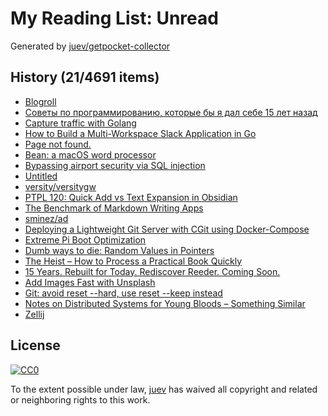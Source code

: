 # My Reading List: Unread

Generated by [juev/getpocket-collector](https://github.com/juev/getpocket-collector)

## History (21/4691 items)

- [Blogroll](https://www.mollywhite.net/blogroll)
- [Советы по программированию, которые бы я дал себе 15 лет назад](https://habr.com/ru/companies/ruvds/articles/839256/)
- [Capture traffic with Golang](https://aohorodnyk.com/post/2024-08-31-golang-traffic-capturer/)
- [How to Build a Multi-Workspace Slack Application in Go](https://www.blinkops.com/blog/how-to-build-a-multi-workspace-slack-application-in-go)
- [Page not found.](https://capacities.io//use-cases/inbox)
- [Bean: a macOS word processor](https://bean-osx.com/Bean.html)
- [Bypassing airport security via SQL injection](https://ian.sh/tsa)
- [Untitled](https://tuta.com/ru/blog/anonymous-email.html)
- [versity/versitygw](https://github.com/versity/versitygw)
- [PTPL 120: Quick Add vs Text Expansion in Obsidian](https://www.blog.plaintextpaperless.com/p/ptpl-120-quick-add-vs-text-expansion)
- [The Benchmark of Markdown Writing Apps](https://ia.net/writer)
- [sminez/ad](https://github.com/sminez/ad)
- [Deploying a Lightweight Git Server with CGit using Docker-Compose](https://brandonrozek.com/blog/lightweight-gitc-docker-compose/)
- [Extreme Pi Boot Optimization](https://kittenlabs.de/blog/2024/09/01/extreme-pi-boot-optimization/)
- [Dumb ways to die: Random Values in Pointers](https://philpearl.github.io/post/dumb_ways_to_die_random_pointers/)
- [The Heist – How to Process a Practical Book Quickly](https://zettelkasten.de/posts/how-to-process-practical-book-quickly/)
- [15 Years. Rebuilt for Today. Rediscover Reeder. Coming Soon.](https://reeder.app/)
- [Add Images Fast with Unsplash](https://ia.net/topics/add-images-fast-with-unsplash)
- [Git: avoid reset --hard, use reset --keep instead](https://adamj.eu/tech/2024/09/02/git-avoid-reset-hard-use-keep/)
- [Notes on Distributed Systems for Young Bloods – Something Similar](https://www.somethingsimilar.com/2013/01/14/notes-on-distributed-systems-for-young-bloods/)
- [Zellij](https://zellij.dev/)

## License

[![CC0](https://mirrors.creativecommons.org/presskit/buttons/88x31/svg/cc-zero.svg)](https://creativecommons.org/publicdomain/zero/1.0/)

To the extent possible under law, [juev](https://github.com/juev) has waived all copyright and related or neighboring rights to this work.
